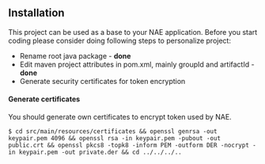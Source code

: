## Installation

This project can be used as a base to your NAE application. Before you start coding please consider doing following
steps to personalize project:

- Rename root java package - **done**
- Edit maven project attributes in pom.xml, mainly groupId and artifactId - **done**
- Generate security certificates for token encryption

#### Generate certificates

You should generate own certificates to encrypt token used by NAE.

```shell
$ cd src/main/resources/certificates && openssl genrsa -out keypair.pem 4096 && openssl rsa -in keypair.pem -pubout -out public.crt && openssl pkcs8 -topk8 -inform PEM -outform DER -nocrypt -in keypair.pem -out private.der && cd ../../../..
```
